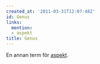 ```yaml
---
created_at: '2011-03-31T12:07:48Z'
id: Genus
links:
  mention:
  - aspekt
title: Genus
---
```


En annan term för [aspekt].

  [aspekt]: aspekt
